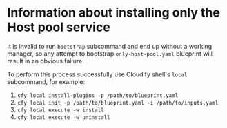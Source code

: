 Information about installing only the Host pool service
=======================================================

It is invalid to run `bootstrap` subcommand and end up without a working
manager, so any attempt to bootstrap `only-host-pool.yaml` blueprint will
result in an obvious failure.

To perform this process successfully use Cloudify shell's `local` subcommand,
for example:

1.  `cfy local install-plugins -p /path/to/blueprint.yaml`
2.  `cfy local init -p /path/to/blueprint.yaml -i /path/to/inputs.yaml`
3.  `cfy local execute -w install`
4.  `cfy local execute -w uninstall`
